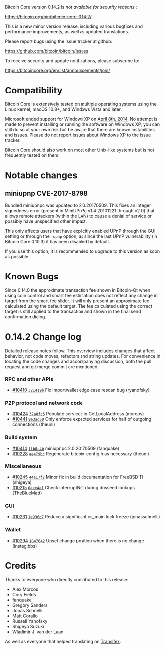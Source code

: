 Bitcoin Core version 0.14.2 is _not available for security reasons_ :

~~https://bitcoin.org/bin/bitcoin-core-0.14.2/~~

This is a new minor version release, including various bugfixes and
performance improvements, as well as updated translations.

Please report bugs using the issue tracker at github:

<https://github.com/bitcoin/bitcoin/issues>

To receive security and update notifications, please subscribe to:

<https://bitcoincore.org/en/list/announcements/join/>

# Compatibility

Bitcoin Core is extensively tested on multiple operating systems using the
Linux kernel, macOS 10.8+, and Windows Vista and later.

Microsoft ended support for Windows XP on [April 8th,
2014](https://www.microsoft.com/en-us/WindowsForBusiness/end-of-xp-support),
No attempt is made to prevent installing or running the software on Windows
XP, you can still do so at your own risk but be aware that there are known
instabilities and issues. Please do not report issues about Windows XP to the
issue tracker.

Bitcoin Core should also work on most other Unix-like systems but is not
frequently tested on them.

# Notable changes

## miniupnp CVE-2017-8798

Bundled miniupnpc was updated to 2.0.20170509. This fixes an integer
signedness error (present in MiniUPnPc v1.4.20101221 through v2.0) that allows
remote attackers (within the LAN) to cause a denial of service or possibly
have unspecified other impact.

This only affects users that have explicitly enabled UPnP through the GUI
setting or through the `-upnp` option, as since the last UPnP vulnerability
(in Bitcoin Core 0.10.3) it has been disabled by default.

If you use this option, it is recommended to upgrade to this version as soon
as possible.

# Known Bugs

Since 0.14.0 the approximate transaction fee shown in Bitcoin-Qt when using
coin control and smart fee estimation does not reflect any change in target
from the smart fee slider. It will only present an approximate fee calculated
using the default target. The fee calculated using the correct target is still
applied to the transaction and shown in the final send confirmation dialog.

# 0.14.2 Change log

Detailed release notes follow. This overview includes changes that affect
behavior, not code moves, refactors and string updates. For convenience in
locating the code changes and accompanying discussion, both the pull request
and git merge commit are mentioned.

### RPC and other APIs

  * [#10410](https://github.com/bitcoin/bitcoin/pull/10410) [`321419b`](https://github.com/bitcoin/bitcoin/commit/321419b) Fix importwallet edge case rescan bug (ryanofsky)

### P2P protocol and network code

  * [#10424](https://github.com/bitcoin/bitcoin/pull/10424) [`37a8fc5`](https://github.com/bitcoin/bitcoin/commit/37a8fc5) Populate services in GetLocalAddress (morcos)
  * [#10441](https://github.com/bitcoin/bitcoin/pull/10441) [`9e3ad50`](https://github.com/bitcoin/bitcoin/commit/9e3ad50) Only enforce expected services for half of outgoing connections (theuni)

### Build system

  * [#10414](https://github.com/bitcoin/bitcoin/pull/10414) [`ffb0c4b`](https://github.com/bitcoin/bitcoin/commit/ffb0c4b) miniupnpc 2.0.20170509 (fanquake)
  * [#10228](https://github.com/bitcoin/bitcoin/pull/10228) [`ae479bc`](https://github.com/bitcoin/bitcoin/commit/ae479bc) Regenerate bitcoin-config.h as necessary (theuni)

### Miscellaneous

  * [#10245](https://github.com/bitcoin/bitcoin/pull/10245) [`44a17f2`](https://github.com/bitcoin/bitcoin/commit/44a17f2) Minor fix in build documentation for FreeBSD 11 (shigeya)
  * [#10215](https://github.com/bitcoin/bitcoin/pull/10215) [`0aee4a1`](https://github.com/bitcoin/bitcoin/commit/0aee4a1) Check interruptNet during dnsseed lookups (TheBlueMatt)

### GUI

  * [#10231](https://github.com/bitcoin/bitcoin/pull/10231) [`1e936d7`](https://github.com/bitcoin/bitcoin/commit/1e936d7) Reduce a significant cs_main lock freeze (jonasschnelli)

### Wallet

  * [#10294](https://github.com/bitcoin/bitcoin/pull/10294) [`1847642`](https://github.com/bitcoin/bitcoin/commit/1847642) Unset change position when there is no change (instagibbs)

# Credits

Thanks to everyone who directly contributed to this release:

  * Alex Morcos
  * Cory Fields
  * fanquake
  * Gregory Sanders
  * Jonas Schnelli
  * Matt Corallo
  * Russell Yanofsky
  * Shigeya Suzuki
  * Wladimir J. van der Laan

As well as everyone that helped translating on
[Transifex](https://www.transifex.com/projects/p/bitcoin/).

